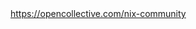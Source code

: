 <style>
div.opencollective-banner > iframe {
    height: 700px;
}
</style>
<noscript>
  <a href="https://opencollective.com/nix-community">https://opencollective.com/nix-community</a>
</noscript>
<script src="https://opencollective.com/nix-community/banner.js"></script>

